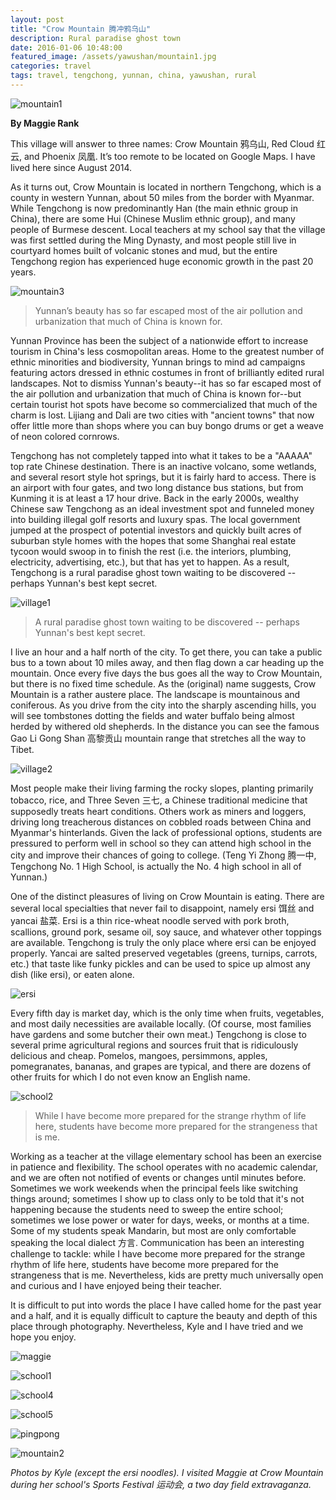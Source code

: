 ```yaml
---
layout: post
title: "Crow Mountain 腾冲鸦乌山"
description: Rural paradise ghost town
date: 2016-01-06 10:48:00
featured_image: /assets/yawushan/mountain1.jpg
categories: travel
tags: travel, tengchong, yunnan, china, yawushan, rural
---
```


![mountain1]

**By Maggie Rank**

This village will answer to three names: Crow Mountain 鸦乌山, Red Cloud 红云, and Phoenix 凤凰. It’s too remote to be located on Google Maps. I have lived here since August 2014.

As it turns out, Crow Mountain is located in northern Tengchong, which is a county in western Yunnan, about 50 miles from the border with Myanmar. While Tengchong is now predominantly Han (the main ethnic group in China), there are some Hui (Chinese Muslim ethnic group), and many people of Burmese descent. Local teachers at my school say that the village was first settled during the Ming Dynasty, and most people still live in courtyard homes built of volcanic stones and mud, but the entire Tengchong region has experienced huge economic growth in the past 20 years. 

![mountain3]

> Yunnan’s beauty has so far escaped most of the air pollution and urbanization that much of China is known for.

Yunnan Province has been the subject of a nationwide effort to increase tourism in China's less cosmopolitan areas. Home to the greatest number of ethnic minorities and biodiversity, Yunnan brings to mind ad campaigns featuring actors dressed in ethnic costumes in front of brilliantly edited rural landscapes. Not to dismiss Yunnan's beauty--it has so far escaped most of the air pollution and urbanization that much of China is known for--but certain tourist hot spots have become so commercialized that much of the charm is lost. Lijiang and Dali are two cities with "ancient towns" that now offer little more than shops where you can buy bongo drums or get a weave of neon colored cornrows.

Tengchong has not completely tapped into what it takes to be a "AAAAA" top rate Chinese destination. There is an inactive volcano, some wetlands, and several resort style hot springs, but it is fairly hard to access. There is an airport with four gates, and two long distance bus stations, but from Kunming it is at least a 17 hour drive. Back in the early 2000s, wealthy Chinese saw Tengchong as an ideal investment spot and funneled money into building illegal golf resorts and luxury spas. The local government jumped at the prospect of potential investors and quickly built acres of suburban style homes with the hopes that some Shanghai real estate tycoon would swoop in to finish the rest (i.e. the interiors, plumbing, electricity, advertising, etc.), but that has yet to happen. As a result, Tengchong is a rural paradise ghost town waiting to be discovered -- perhaps Yunnan's best kept secret. 

![village1]

> A rural paradise ghost town waiting to be discovered -- perhaps Yunnan's best kept secret.

I live an hour and a half north of the city. To get there, you can take a public bus to a town about 10 miles away, and then flag down a car heading up the mountain. Once every five days the bus goes all the way to Crow Mountain, but there is no fixed time schedule. As the (original) name suggests, Crow Mountain is a rather austere place. The landscape is mountainous and coniferous. As you drive from the city into the sharply ascending hills, you will see tombstones dotting the fields and water buffalo being almost herded by withered old shepherds. In the distance you can see the famous Gao Li Gong Shan 高黎贡山 mountain range that stretches all the way to Tibet. 

![village2]

Most people make their living farming the rocky slopes, planting primarily tobacco, rice, and Three Seven 三七, a Chinese traditional medicine that supposedly treats heart conditions. Others work as miners and loggers, driving long treacherous distances on cobbled roads between China and Myanmar's hinterlands. Given the lack of professional options, students are pressured to perform well in school so they can attend high school in the city and improve their chances of going to college. (Teng Yi Zhong 腾一中, Tengchong No. 1 High School, is actually the No. 4 high school in all of Yunnan.) 

One of the distinct pleasures of living on Crow Mountain is eating. There are several local specialties that never fail to disappoint, namely ersi 饵丝 and yancai 盐菜. Ersi is a thin rice-wheat noodle served with pork broth, scallions, ground pork, sesame oil, soy sauce, and whatever other toppings are available. Tengchong is truly the only place where ersi can be enjoyed properly. Yancai are salted preserved vegetables (greens, turnips, carrots, etc.) that taste like funky pickles and can be used to spice up almost any dish (like ersi), or eaten alone. 

![ersi]

Every fifth day is market day, which is the only time when fruits, vegetables, and most daily necessities are available locally. (Of course, most families have gardens and some butcher their own meat.) Tengchong is close to several prime agricultural regions and sources fruit that is ridiculously delicious and cheap. Pomelos, mangoes, persimmons, apples, pomegranates, bananas, and grapes are typical, and there are dozens of other fruits for which I do not even know an English name.

![school2]

> While I have become more prepared for the strange rhythm of life here, students have become more prepared for the strangeness that is me.

Working as a teacher at the village elementary school has been an exercise in patience and flexibility. The school operates with no academic calendar, and we are often not notified of events or changes until minutes before. Sometimes we work weekends when the principal feels like switching things around; sometimes I show up to class only to be told that it's not happening because the students need to sweep the entire school; sometimes we lose power or water for days, weeks, or months at a time. Some of my students speak Mandarin, but most are only comfortable speaking the local dialect 方言. Communication has been an interesting challenge to tackle: while I have become more prepared for the strange rhythm of life here, students have become more prepared for the strangeness that is me. Nevertheless, kids are pretty much universally open and curious and I have enjoyed being their teacher. 

It is difficult to put into words the place I have called home for the past year and a half, and it is equally difficult to capture the beauty and depth of this place through photography. Nevertheless, Kyle and I have tried and we hope you enjoy. 

![maggie]

![school1]

![school4]

![school5]

![pingpong]

![mountain2]

*Photos by Kyle (except the ersi noodles). I visited Maggie at Crow Mountain during her school's Sports Festival 运动会, a two day field extravaganza.*

[mountain1]: /assets/yawushan/mountain1.jpg
[mountain3]: /assets/yawushan/mountain3.jpg
[village1]: /assets/yawushan/village1.jpg
[village2]: /assets/yawushan/village2.jpg
[ersi]: /assets/yawushan/ersi.JPG 
[school2]: /assets/yawushan/school2.jpg
[maggie]: /assets/yawushan/maggie.jpg
[school1]: /assets/yawushan/school1.jpg
[school4]: /assets/yawushan/school4.jpg
[school5]: /assets/yawushan/school5.jpg
[pingpong]: /assets/yawushan/pingpong.jpg
[mountain2]: /assets/yawushan/mountain2.jpg